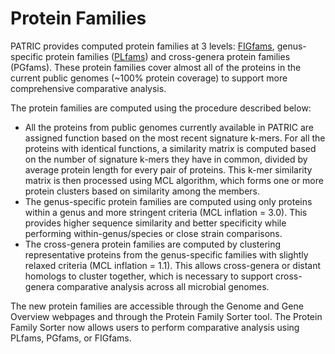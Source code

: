 # Protein Families

PATRIC provides computed protein families at 3 levels:
[FIGfams](http://www.nmpdr.org/FIG/wiki/view.cgi/FIG/FigFam),
genus-specific protein families
([PLfams](http://www.ncbi.nlm.nih.gov/pmc/articles/PMC4744870/)) and
cross-genera protein families (PGfams). These protein families cover
almost all of the proteins in the current public genomes (\~100% protein
coverage) to support more comprehensive comparative analysis.

The protein families are computed using the procedure described below:

-   All the proteins from public genomes currently available in PATRIC
    are assigned function based on the most recent signature k-mers. For
    all the proteins with identical functions, a similarity matrix is
    computed based on the number of signature k-mers they have in
    common, divided by average protein length for every pair of
    proteins. This k-mer similarity matrix is then processed using MCL
    algorithm, which forms one or more protein clusters based on
    similarity among the members.
-   The genus-specific protein families are computed using only proteins
    within a genus and more stringent criteria (MCL inflation = 3.0).
    This provides higher sequence similarity and better specificity
    while performing within-genus/species or close strain comparisons.
-   The cross-genera protein families are computed by clustering
    representative proteins from the genus-specific families with
    slightly relaxed criteria (MCL inflation = 1.1). This allows
    cross-genera or distant homologs to cluster together, which is
    necessary to support cross-genera comparative analysis across all
    microbial genomes.

The new protein families are accessible through the Genome and Gene
Overview webpages and through the Protein Family Sorter tool. The
Protein Family Sorter now allows users to perform comparative analysis
using PLfams, PGfams, or FIGfams.
